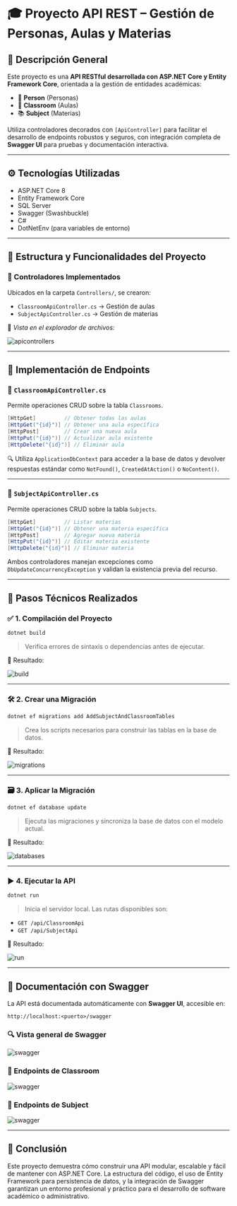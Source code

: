 
# 🎓 Proyecto API REST – Gestión de Personas, Aulas y Materias

## 📘 Descripción General

Este proyecto es una **API RESTful desarrollada con ASP.NET Core y Entity Framework Core**, orientada a la gestión de entidades académicas:

- 👤 **Person** (Personas)
- 🏫 **Classroom** (Aulas)
- 📚 **Subject** (Materias)

Utiliza controladores decorados con `[ApiController]` para facilitar el desarrollo de endpoints robustos y seguros, con integración completa de **Swagger UI** para pruebas y documentación interactiva.

---

## ⚙️ Tecnologías Utilizadas

- ASP.NET Core 8
- Entity Framework Core
- SQL Server
- Swagger (Swashbuckle)
- C#
- DotNetEnv (para variables de entorno)

---

## 🧱 Estructura y Funcionalidades del Proyecto

### 📂 Controladores Implementados

Ubicados en la carpeta `Controllers/`, se crearon:

- `ClassroomApiController.cs` → Gestión de aulas
- `SubjectApiController.cs` → Gestión de materias

📸 *Vista en el explorador de archivos:*

![apicontrollers](images/apicontrollers.png)

---

## 🔧 Implementación de Endpoints

### 🔹 `ClassroomApiController.cs`
Permite operaciones CRUD sobre la tabla `Classrooms`.

```csharp
[HttpGet]         // Obtener todas las aulas
[HttpGet("{id}")] // Obtener una aula específica
[HttpPost]        // Crear una nueva aula
[HttpPut("{id}")] // Actualizar aula existente
[HttpDelete("{id}")] // Eliminar aula
```

🔍 Utiliza `ApplicationDbContext` para acceder a la base de datos y devolver respuestas estándar como `NotFound()`, `CreatedAtAction()` o `NoContent()`.

---

### 🔹 `SubjectApiController.cs`
Permite operaciones CRUD sobre la tabla `Subjects`.

```csharp
[HttpGet]         // Listar materias
[HttpGet("{id}")] // Obtener una materia específica
[HttpPost]        // Agregar nueva materia
[HttpPut("{id}")] // Editar materia existente
[HttpDelete("{id}")] // Eliminar materia
```

Ambos controladores manejan excepciones como `DbUpdateConcurrencyException` y validan la existencia previa del recurso.

---

## 🚀 Pasos Técnicos Realizados

### ✅ 1. Compilación del Proyecto

```bash
dotnet build
```

> Verifica errores de sintaxis o dependencias antes de ejecutar.

📸 Resultado:

![build](images/build.png)

---

### 🛠️ 2. Crear una Migración

```bash
dotnet ef migrations add AddSubjectAndClassroomTables
```

> Crea los scripts necesarios para construir las tablas en la base de datos.

📸 Resultado:

![migrations](images/migrations.png)

---

### 🗃️ 3. Aplicar la Migración

```bash
dotnet ef database update
```

> Ejecuta las migraciones y sincroniza la base de datos con el modelo actual.

📸 Resultado:

![databases](images/databases.png)

---

### ▶️ 4. Ejecutar la API

```bash
dotnet run
```

> Inicia el servidor local. Las rutas disponibles son:

- `GET /api/ClassroomApi`
- `GET /api/SubjectApi`

📸 Resultado:

![run](images/run.png)

---

## 📑 Documentación con Swagger

La API está documentada automáticamente con **Swagger UI**, accesible en:

```
http://localhost:<puerto>/swagger
```

### 🔍 Vista general de Swagger
![swagger](images/swagger.png)

### 📘 Endpoints de Classroom
![swagger](images/swaggerclassroom.png)

### 📘 Endpoints de Subject
![swagger](images/swaggersubject.png)

---

## 📌 Conclusión

Este proyecto demuestra cómo construir una API modular, escalable y fácil de mantener con ASP.NET Core. La estructura del código, el uso de Entity Framework para persistencia de datos, y la integración de Swagger garantizan un entorno profesional y práctico para el desarrollo de software académico o administrativo.
